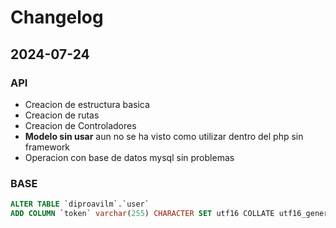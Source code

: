 # Changelog



## 2024-07-24
### API
- Creacion de estructura basica
- Creacion de rutas
- Creacion de Controladores 
- **Modelo sin usar** aun no se ha visto como utilizar dentro del php sin framework 
- Operacion con base de datos mysql sin problemas
### BASE
```sql
ALTER TABLE `diproavilm`.`user` 
ADD COLUMN `token` varchar(255) CHARACTER SET utf16 COLLATE utf16_general_ci NULL AFTER `lastlogged`
```